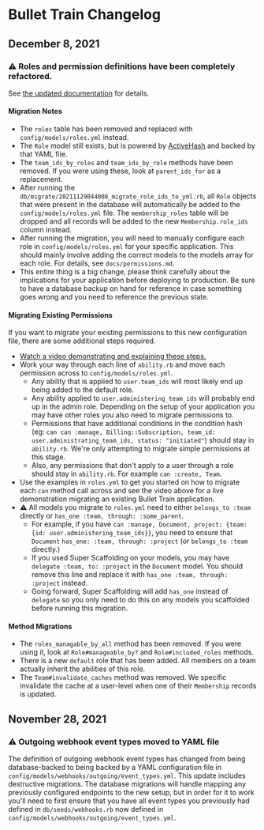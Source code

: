 # Bullet Train Changelog

## December 8, 2021

### ⚠️ Roles and permission definitions have been completely refactored.

See [the updated documentation](/docs/permissions.md) for details.

#### Migration Notes

- The `roles` table has been removed and replaced with `config/models/roles.yml` instead.
- The `Role` model still exists, but is powered by [ActiveHash](https://github.com/zilkey/active_hash) and backed by that YAML file.
- The `team_ids_by_roles` and `team_ids_by_role` methods have been removed. If you were using these, look at `parent_ids_for` as a replacement.
- After running the `db/migrate/20211129044008_migrate_role_ids_to_yml.rb`, all `Role` objects that were present in the database will automatically be added to the `config/models/roles.yml` file.  The `membership_roles` table will be dropped and all records will be added to the new `Membership.role_ids` column instead.
- After running the migration, you will need to manually configure each role in `config/models/roles.yml` for your specific application.  This should mainly involve adding the correct models to the models array for each role.  For details, see `docs/permissions.md`.
- This entire thing is a big change, please think carefully about the implications for your application before deploying to production. Be sure to have a database backup on hand for reference in case something goes wrong and you need to reference the previous state.

#### Migrating Existing Permissions

If you want to migrate your existing permissions to this new configuration file, there are some additional steps required.

- [Watch a video demonstrating and explaining these steps.](https://loom.com/share/9af9112e5d50492f835096b6b84c240a)
- Work your way through each line of `ability.rb` and move each permission across to `config/models/roles.yml`.
  - Any ability that is applied to `user.team_ids` will most likely end up being added to the default role.
  - Any ability applied to `user.administering_team_ids` will probably end up in the admin role.  Depending on the setup of your application you may have other roles you also need to migrate permissions to.
  - Permissions that have additional conditions in the condition hash (eg: `can can :manage, Billing::Subscription, team_id: user.administrating_team_ids, status: "initiated"`) should stay in `ability.rb`.  We're only attempting to migrate simple permissions at this stage.
  - Also, any permissions that don't apply to a user through a role should stay in `ability.rb`.  For example `can :create, Team`.
- Use the examples in `roles.yml` to get you started on how to migrate each `can` method call across and see the video above for a live demonstration migrating an existing Bullet Train application.
- ⚠️ All models you migrate to `roles.yml` need to either `belongs_to :team` directly or `has_one :team, through: :some_parent`.
  - For example, if you have `can :manage, Document, project: {team: {id: user.administering_team_ids}}`, you need to ensure that `Document` `has_one: :team, through: :project` (or `belongs_to :team` directly.)
  - If you used Super Scaffolding on your models, you may have `delegate :team, to: :project` in the `Document` model. You should remove this line and replace it with `has_one :team, through: :project` instead.
  - Going forward, Super Scaffolding will add `has_one` instead of `delegate` so you only need to do this on any models you scaffolded before running this migration.

#### Method Migrations

- The `roles_managable_by_all` method has been removed. If you were using it, look at `Role#manageable_by?` and `Role#included_roles` methods.
- There is a new `default` role that has been added.  All members on a team actually inherit the abilities of this role.
- The `Team#invalidate_caches` method was removed. We specific invalidate the cache at a user-level when one of their `Membership` records is updated.

## November 28, 2021

### ⚠️ Outgoing webhook event types moved to YAML file

The definition of outgoing webhook event types has changed from being database-backed to being backed by a YAML configuration file in `config/models/webhooks/outgoing/event_types.yml`. This update includes destructive migrations. The database migrations will handle mapping any previously configured endpoints to the new setup, but in order for it to work you'll need to first ensure that you have all event types you previously had defined in `db/seeds/webhooks.rb` now defined in `config/models/webhooks/outgoing/event_types.yml`.
